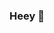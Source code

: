 ### Heey 👋

<!--
**rivalked/rivalked** is a ✨ _special_ ✨ repository because its `README.md` (this file) appears on your GitHub profile.

Here are some ideas to get you started:

- 🔭 I’m currently working on Python
- 🌱 I’m currently study at AJOU university in Tashkent
- 🤔 I’m looking for help with C#
- 📫 How to reach me: https://instagram.com/_mirakmal_?utm_medium=copy_link
-->